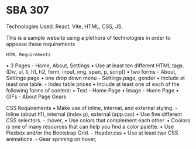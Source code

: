 # SBA 307

Technologies Used: React, Vite, HTML, CSS, JS. 

This is a sample website using a plethora of technologies in order to appease these requirements

    HTML Requirements
•	3 Pages - Home, About, Settings
•	Use at least ten different HTML tags. (Div, ul, li, h1, h2, form, input, img, span, p, script)
•	two forms - About, Settings page
•	one drop down menu - Settings page, gender
•	Include at least one table. - Index table prices
•	Include at least one of each of the following forms of content: 
•	Text - Home Page
•	Image - Home Page
•	GIFs - About Page Gears

CSS Requirements
•	Make use of inline, internal, and external styling. - Inline (about h1),  internal (index p), external (app.css)
•	Use five different CSS selectors. - :hover, 
•	Use colors that complement each other.
•	Coolors is one of many resources that can help you find a color palette.
•	Use Flexbox and/or the Bootstrap Grid. - Header.css
•	Use at least two CSS animations. - Gear spinning on hover, 